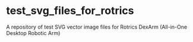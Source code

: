 # test_svg_files_for_rotrics
A repository of test SVG vector image files for Rotrics DexArm (All-in-One Desktop Robotic Arm)
